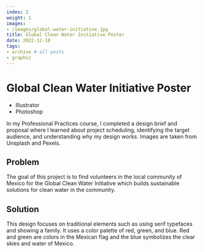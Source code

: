 ```yaml
---
index: 2
weight: 1
images:
- /images/global-water-initiative.jpg
title: Global Clean Water Initiative Poster
date: 2022-12-18
tags:
- archive # all posts
- graphic
---
```


# Global Clean Water Initiative Poster
- Illustrator
- Photoshop

In my Professional Practices course, I completed a design brief and proposal where I learned about project scheduling, identifying the target audience, and understanding why my design works.  Images are taken from Unsplash and Pexels.

## Problem
The goal of this project is to find volunteers in the local community of Mexico for the Global Clean Water Initiative which builds sustainable solutions for clean water in the community.

## Solution
This design focuses on traditional elements such as using serif typefaces and showing a family. It uses a color palette of red, green, and blue. Red and green are colors in the Mexican flag and the blue symbolizes the clear skies and water of Mexico.